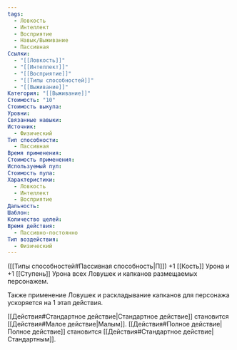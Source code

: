 ```yaml
---
tags:
  - Ловкость
  - Интеллект
  - Восприятие
  - Навык/Выживание
  - Пассивная
Ссылки:
  - "[[Ловкость]]"
  - "[[Интеллект]]"
  - "[[Восприятие]]"
  - "[[Типы способностей]]"
  - "[[Выживание]]"
Категория: "[[Выживание]]"
Стоимость: "10"
Стоимость выкупа: 
Уровни: 
Связанные навыки: 
Источник:
  - Физический
Тип способности:
  - Пассивная
Время применения: 
Стоимость применения: 
Используемый пул: 
Стоимость пула: 
Характеристики:
  - Ловкость
  - Интеллект
  - Восприятие
Дальность: 
Шаблон: 
Количество целей: 
Время действия:
  - Пассивно-постоянно
Тип воздействия:
  - Физический
---
```

([[Типы способностей#Пассивная способность|П]]) +1 [[Кость]] Урона и +1 [[Ступень]] Урона всех Ловушек и капканов размещаемых персонажем.  

Также применение Ловушек и раскладывание капканов для персонажа ускоряется на 1 этап действия. 

[[Действия#Стандартное действие|Стандартное действие]] становится [[Действия#Малое действие|Малым]].
[[Действия#Полное действие|Полное действие]] становится [[Действия#Стандартное действие|Стандартным]].